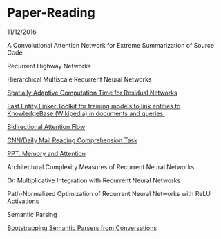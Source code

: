 # Paper-Reading

11/12/2016

A Convolutional Attention Network for Extreme Summarization of Source Code

Recurrent Highway Networks

Hierarchical Multiscale Recurrent Neural Networks

[Spatially Adaptive Computation Time for Residual Networks](https://arxiv.org/pdf/1612.02297v1.pdf)

[Fast Entity Linker Toolkit for training models to link entities to KnowledgeBase (Wikipedia) in documents and queries.](https://github.com/yahoo/FEL)

[Bidirectional Attention Flow](https://github.com/allenai/bi-att-flow) 

[CNN/Daily Mail Reading Comprehension Task](https://github.com/danqi/rc-cnn-dailymail)

[PPT. Memory and Attention](http://slides.com/smerity/quora-frontiers-of-memory-and-attention#/3)

Architectural Complexity Measures of Recurrent Neural Networks

On Multiplicative Integration with Recurrent Neural Networks

Path-Normalized Optimization of Recurrent Neural Networks with ReLU Activations

Semantic Parsing

[Bootstrapping Semantic Parsers from Conversations](http://homes.cs.washington.edu/~lsz/papers/az-emnlp2011.pdf)


